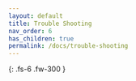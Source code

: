 ```yaml
---
layout: default
title: Trouble Shooting
nav_order: 6
has_children: true
permalink: /docs/trouble-shooting
---
```

{: .fs-6 .fw-300 }

